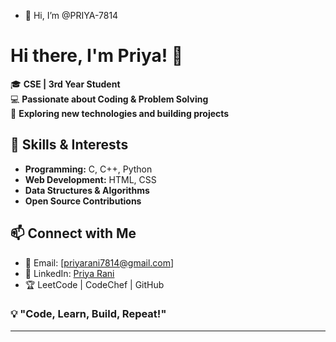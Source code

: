- 👋 Hi, I’m @PRIYA-7814


# Hi there, I'm Priya! 👋  

🎓 **CSE | 3rd Year Student**  
💻 **Passionate about Coding & Problem Solving**  
🚀 **Exploring new technologies and building projects**  

## 🔧 Skills & Interests  
- **Programming:** C, C++, Python
- **Web Development:** HTML, CSS 
- **Data Structures & Algorithms**  
- **Open Source Contributions**  

## 📫 Connect with Me  
- 📧 Email: [priyarani7814@gmail.com]  
- 💼 LinkedIn: [Priya Rani](https://www.linkedin.com/in/priya-rani-7814n)  
- 🏆 LeetCode | CodeChef | GitHub  

### 💡 "Code, Learn, Build, Repeat!"  

---


